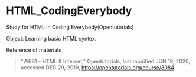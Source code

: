 # HTML_CodingEverybody
   
Study for HTML in Coding Everybody(Opentutorials)
   
Object: Learning basic HTML syntex.
   
Reference of materials   
>"WEB1 - HTML & Internet," Opentutorials, last modified JUN 19, 2020, accessed DEC 29, 2019, <https://opentutorials.org/course/3084>

